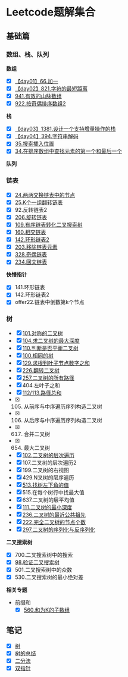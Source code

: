 # Leetcode题解集合

## 基础篇

### 数组、栈、队列

**数组**

- [x] [【day01】66.加一](./basic/array_stack/day1-66.加一.md)
- [x] [【day02】821.字符的最短距离](./basic/array_stack/day2-821.字符的最短距离.md)
- [x] [941.有效的山脉数组](./basic/array_stack/941.有效的山脉数组.md)
- [x] [922.按奇偶排序数组2](./basic/array_stack/922.按奇偶排序数组2.md)

**栈**
- [x] [【day03】1381.设计一个支持增量操作的栈](./basic/array_stack/day3-1381.设计一个支持增量操作的栈.md)
- [x] [【day04】394.字符串解码](./basic/array_stack/day4-394.字符串解码.md)
- [x] [35.搜索插入位置](./note/二分法.md)
- [x] [34.在排序数组中查找元素的第一个和最后一个](./note/二分法.md)

**队列**

### 链表

- [x] [24.两两交换链表中的节点](./basic/linked_list/24.两两交换链表中的节点.md)
- [x] [25.K个一组翻转链表](./basic/linked_list/25.k个一组翻转链表.md)
- [x] 92.反转链表2
- [x] [206.旋转链表](./basic/linked_list/206.旋转链表.md)
- [x] [109.有序链表转化二叉搜索树](./basic/linked_list/109.旋转链表.md)
- [x] [160.相交链表](./basic/linked_list/160.相交链表.md)
- [x] [142.环形链表2](./basic/linked_list/142.环形链表2.md)
- [x] [203.移除链表元素](./basic/linked_list/203.移除链表元素.md)
- [x] [328.奇偶链表](./basic/linked_list/328.奇偶链表.md)
- [x] [234.回文链表](./basic/linked_list/234.回文链表.md)

**快慢指针**
- [x] 141.环形链表
- [x] 142.环形链表2
- [x] offer22.链表中倒数第k个节点

### 树

- [x] [101.对称的二叉树](./basic/tree/101.对称二叉树.md)
- [x] [104.求二叉树的最大深度](./basic/tree/104.求二叉树的最大深度.md)
- [x] [110.判断是否平衡二叉树](./basic/tree/110.平衡二叉树.md)
- [x] [100.相同的树](./basic/tree/100.相同的树.md)
- [x] [129.求根到叶子节点数字之和](./basic/tree/129.求根到叶子节点数字之和.md)
- [x] [226.翻转二叉树](./basic/tree/226.翻转二叉树.md)
- [x] [257.二叉树的所有路径](./basic/tree/257.二叉树的所有路径.md)
- [x] 404.左叶子之和
- [x] [112/113.路径总和](./basic/tree/112.路径总和.md)
- [x] 105. 从前序与中序遍历序列构造二叉树 
- [x] 106. 从后序与中序遍历序列构造二叉树
- [x] 617. 合并二叉树
- [x] 654. 最大二叉树 
- [x] [102.二叉树的层次遍历](./basic/tree/102.二叉树的层次遍历.md)
- [x] 107.二叉树的层次遍历2
- [x] 199.二叉树的右视图
- [x] 429.N叉树的层序遍历
- [x] [513.找树左下角的值](./basic/tree/513.找树左下角的值.md)
- [x] 515.在每个树行中找最大值
- [x] 637.二叉树的层平均值
- [x] [111.二叉树的最小深度](./basic/tree/111.二叉树的最小深度.md)
- [x] [236.二叉树的最近公共祖先](./basic/tree/236.二叉树的最近公共祖先.md)
- [x] [222.完全二叉树的节点个数](./basic/tree/222.完全二叉树的节点个数.md)
- [X] [297.二叉树的序列化与反序列化](./basic/tree/297.二叉树的序列化与反序列化.MD)

**二叉搜索树**
- [x] 700.二叉搜索树中的搜索
- [x] [98.验证二叉搜索树](./basic/tree/98.验证二叉搜索树.md)
- [x] 501.二叉搜索树中的众数
- [x] 530.二叉搜索树的最小绝对差

**相关专题**

- 前缀和
  - [x] [560.和为K的子数组](./basic/array_stack/560.和为k的子数组.md)

## 笔记

- [x] [树](./note/树.md)
- [x] [树的总结](./note/树的总结.md)
- [x] [二分法](./note/二分法.md)
- [x] [双指针](./node/双指针.md)